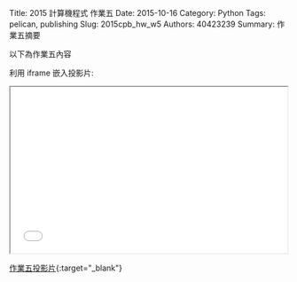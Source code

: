 Title: 2015 計算機程式 作業五
Date: 2015-10-16
Category: Python
Tags: pelican, publishing
Slug: 2015cpb_hw_w5
Authors: 40423239
Summary: 作業五摘要

以下為作業五內容

利用 iframe 嵌入投影片:

<iframe src="40423239_cp_w5_p.html" width="500" height="300"></iframe>

[作業五投影片](40423239_cp_w5_p.html){:target="_blank"}
